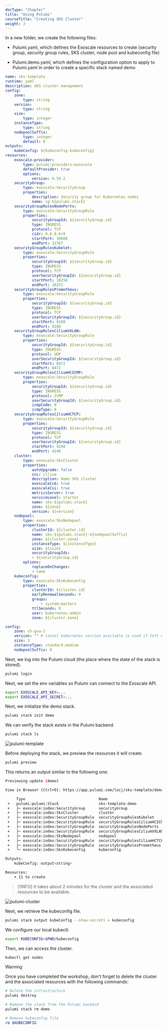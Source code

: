 ```yaml
---
docType: "Chapter"
title: "Using Pulumi"
courseTitle: "Creating SKS Cluster"
weight: 3
---
```


In a new folder, we create the following files:

- Pulumi.yaml, which defines the Exoscale resources to create (security group, security group rules, SKS cluster, node pool and kubeconfig file)

- Pulumi.demo.yaml, which defines the configuration option to apply to Pulumi.yaml in order to create a specific stack named demo

```yaml {filename="Pulumi.yaml"}
name: sks-template
runtime: yaml
description: SKS cluster management
config:
    zone:
        type: string
    version:
        type: string
    size:
        type: integer
    instanceType:
        type: string
    nodepoolSuffix:
        type: integer
        default: 0
outputs:
    kubeConfig: ${kubeconfig.kubeconfig}
resources:
    exoscale-provider:
        type: pulumi:providers:exoscale
        defaultProvider: true
        options:
            version: 0.59.2
    securityGroup:
        type: exoscale:SecurityGroup
        properties:
            description: Security group for Kubernetes nodes
            name: sg-${pulumi.stack}
    securityGroupRulesNodePorts:
        type: exoscale:SecurityGroupRule
        properties:
            securityGroupId: ${securityGroup.id}
            type: INGRESS
            protocol: TCP
            cidr: 0.0.0.0/0
            startPort: 30000
            endPort: 32767
    securityGroupRulesKubelet:
        type: exoscale:SecurityGroupRule
        properties:
            securityGroupId: ${securityGroup.id}
            type: INGRESS
            protocol: TCP
            userSecurityGroupId: ${securityGroup.id}
            startPort: 10250
            endPort: 10251
    securityGroupRulesPrometheus:
        type: exoscale:SecurityGroupRule
        properties:
            securityGroupId: ${securityGroup.id}
            type: INGRESS
            protocol: TCP
            userSecurityGroupId: ${securityGroup.id}
            startPort: 9100
            endPort: 9100
    securityGroupRulesCiliumVXLAN:
        type: exoscale:SecurityGroupRule
        properties:
            securityGroupId: ${securityGroup.id}
            type: INGRESS
            protocol: UDP
            userSecurityGroupId: ${securityGroup.id}
            startPort: 8472
            endPort: 8472
    securityGroupRulesCiliumHCICMP:
        type: exoscale:SecurityGroupRule
        properties:
            securityGroupId: ${securityGroup.id}
            type: INGRESS
            protocol: ICMP
            userSecurityGroupId: ${securityGroup.id}
            icmpCode: 0
            icmpType: 8
    securityGroupRulesCiliumHCTCP:
        type: exoscale:SecurityGroupRule
        properties:
            securityGroupId: ${securityGroup.id}
            type: INGRESS
            protocol: TCP
            userSecurityGroupId: ${securityGroup.id}
            startPort: 4240
            endPort: 4240
    cluster:
        type: exoscale:SksCluster
        properties:
            autoUpgrade: false
            cni: cilium
            description: demo SKS cluster
            exoscaleCcm: true
            exoscaleCsi: true
            metricsServer: true
            serviceLevel: starter
            name: sks-${pulumi.stack}
            zone: ${zone}
            version: ${version}
    nodepool:
        type: exoscale:SksNodepool
        properties:
            clusterId: ${cluster.id}
            name: sks-${pulumi.stack}-${nodepoolSuffix}
            zone: ${cluster.zone}
            instanceType: ${instanceType}
            size: ${size}
            securityGroupIds:
            - ${securityGroup.id}
        options:
            replaceOnChanges:
            - name
    kubeconfig:
        type: exoscale:SksKubeconfig
        properties:
            clusterId: ${cluster.id}
            earlyRenewalSeconds: 0
            groups:
                - system:masters
            ttlSeconds: 0
            user: kubernetes-admin
            zone: ${cluster.zone}
```

```yaml {filename="Pulumi.demo.yaml"}
config:
    zone: ch-gva-2
    version: "" # latest kubernetes version available is used if left empty
    size: 3
    instanceType: standard.medium
    nodepoolSuffix: 0
```

Next, we log into the Pulumi cloud (the place where the state of the stack is stored).

```bash
pulumi login
```

Next, we set the env variables so Pulumi can connect to the Exoscale API.

```bash
export EXOSCALE_API_KEY=...
export EXOSCALE_API_SECRET=...
```

Next, we initialize the demo stack.

```bash
pulumi stack init demo
```

We can verify the stack exists in the Pulumi backend.

```bash
pulumi stack ls
```

![pulumi-template](pulumi-template)

Before deploying the stack, we preview the resources it will create.

```bash
pulumi preview
```

This returns an output similar to the following one:

```bash
Previewing update (demo)

View in Browser (Ctrl+O): https://app.pulumi.com/lucj/sks-template/demo/previews/7b2dedb7-0cb5-42df-9980-5404c1ff09d5

     Type                                 Name                            Plan
 +   pulumi:pulumi:Stack                  sks-template-demo               create
 +   ├─ exoscale:index:SecurityGroup      securityGroup                   create
 +   ├─ exoscale:index:SksCluster         cluster                         create
 +   ├─ exoscale:index:SecurityGroupRule  securityGroupRulesKubelet       create
 +   ├─ exoscale:index:SecurityGroupRule  securityGroupRulesCiliumHCICMP  create
 +   ├─ exoscale:index:SecurityGroupRule  securityGroupRulesNodePorts     create
 +   ├─ exoscale:index:SecurityGroupRule  securityGroupRulesCiliumVXLAN   create
 +   ├─ exoscale:index:SksNodepool        nodepool                        create
 +   ├─ exoscale:index:SecurityGroupRule  securityGroupRulesCiliumHCTCP   create
 +   ├─ exoscale:index:SecurityGroupRule  securityGroupRulesPrometheus    create
 +   └─ exoscale:index:SksKubeconfig      kubeconfig                      create

Outputs:
    kubeConfig: output<string>

Resources:
    + 11 to create
```

> [!INFO]
> It takes about 2 minutes for the cluster and the associated resources to be available.

![pulumi-cluster](pulumi-cluster)

Next, we retrieve the kubeconfig file.

```bash
pulumi stack output kubeConfig --show-secrets > kubeconfig
```

We configure our local kubectl.

```bash
export KUBECONFIG=$PWD/kubeconfig
```

Then, we can access the cluster.

```bash
kubectl get nodes
```

> [!WARNING]
> Once you have completed the workshop, don't forget to delete the cluster and the associated resources with the following commands:

```bash
# Delete the infrastructure
pulumi destroy

# Remove the stack from the Pulumi backend
pulumi stack rm demo

# Remove kubeconfig file
rm $KUBECONFIG
```